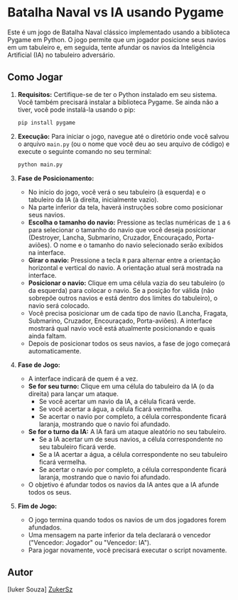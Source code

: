 # Batalha Naval vs IA usando Pygame

Este é um jogo de Batalha Naval clássico implementado usando a biblioteca Pygame em Python. O jogo permite que um jogador posicione seus navios em um tabuleiro e, em seguida, tente afundar os navios da Inteligência Artificial (IA) no tabuleiro adversário.

## Como Jogar

1.  **Requisitos:** Certifique-se de ter o Python instalado em seu sistema. Você também precisará instalar a biblioteca Pygame. Se ainda não a tiver, você pode instalá-la usando o pip:
    ```bash
    pip install pygame
    ```

2.  **Execução:** Para iniciar o jogo, navegue até o diretório onde você salvou o arquivo `main.py` (ou o nome que você deu ao seu arquivo de código) e execute o seguinte comando no seu terminal:
    ```bash
    python main.py
    ```

3.  **Fase de Posicionamento:**
    * No início do jogo, você verá o seu tabuleiro (à esquerda) e o tabuleiro da IA (à direita, inicialmente vazio).
    * Na parte inferior da tela, haverá instruções sobre como posicionar seus navios.
    * **Escolha o tamanho do navio:** Pressione as teclas numéricas de `1` a `6` para selecionar o tamanho do navio que você deseja posicionar (Destroyer, Lancha, Submarino, Cruzador, Encouraçado, Porta-aviões). O nome e o tamanho do navio selecionado serão exibidos na interface.
    * **Girar o navio:** Pressione a tecla `R` para alternar entre a orientação horizontal e vertical do navio. A orientação atual será mostrada na interface.
    * **Posicionar o navio:** Clique em uma célula vazia do seu tabuleiro (o da esquerda) para colocar o navio. Se a posição for válida (não sobrepõe outros navios e está dentro dos limites do tabuleiro), o navio será colocado.
    * Você precisa posicionar um de cada tipo de navio (Lancha, Fragata, Submarino, Cruzador, Encouraçado, Porta-aviões). A interface mostrará qual navio você está atualmente posicionando e quais ainda faltam.
    * Depois de posicionar todos os seus navios, a fase de jogo começará automaticamente.

4.  **Fase de Jogo:**
    * A interface indicará de quem é a vez.
    * **Se for seu turno:** Clique em uma célula do tabuleiro da IA (o da direita) para lançar um ataque.
        * Se você acertar um navio da IA, a célula ficará verde.
        * Se você acertar a água, a célula ficará vermelha.
        * Se acertar o navio por completo, a célula  correspondente ficará laranja, mostrando que o navio foi afundado.
    * **Se for o turno da IA:** A IA fará um ataque aleatório no seu tabuleiro.
        * Se a IA acertar um de seus navios, a célula correspondente no seu tabuleiro ficará verde.
        * Se a IA acertar a água, a célula correspondente no seu tabuleiro ficará vermelha.
        * Se acertar o navio por completo, a célula  correspondente ficará laranja, mostrando que o navio foi afundado.
    * O objetivo é afundar todos os navios da IA antes que a IA afunde todos os seus.

5.  **Fim de Jogo:**
    * O jogo termina quando todos os navios de um dos jogadores forem afundados.
    * Uma mensagem na parte inferior da tela declarará o vencedor ("Vencedor: Jogador" ou "Vencedor: IA").
    * Para jogar novamente, você precisará executar o script novamente.

## Autor

[Iuker Souza] [ZukerSz](https://github.com/ZukerSz)
